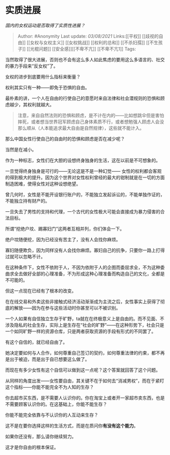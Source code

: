 # 实质进展
*国内的女权运动是否取得了实质性进展？*

> Author: #Anonymity
> Last update: *03/08/2021*
> Links:[[平权]] [[歧视的自由]] [[女权与女权主义]] [[女权挑战]] [[权利的总和]] [[不杀妇孺]] [[不生孩子]] [[光棍问题]] [[安全感]][[不卑不亢]] [[不卑不亢1]]
> Tags:

当然取得了很大进展，否则也不会有这么多人如此焦虑的要用这么多语言的、社交的暴力手段来“反女权”了。

女权的进步到底要用什么指标来衡量？

权利其实只有一种——即免于恐惧的自由。

最朴素的讲，一个人在自由的行使自己的意愿时来自法律和社会潜规则的恐惧和顾虑越少，其权利就越大。

> 注意，来自自然法则的恐惧和顾虑，是不计在内的——比如想跳伞但是害怕摔死，或者想当世界冠军顾虑自己身体素质不行，或者想勉强人顾虑人会没那么顺从（人本能追求最大自由是自然规律），这些就不能计入。

那么中国女性行使自己的自由时的恐惧和顾虑是否在减少呢？

当然是在减小。

作为一种标志，女性们在大胆的设想终身独身的生活，这在以前是不可想象的。

一旦觉得终身独身是可行的——无论这是不是一种幻觉—— 女性的权利都会客观的得到极大的提升。因为这个世界对女性权利曾经的最大的钳制就是在一切的方面制造困难，使得女性对这种设想绝望。

曾几何时，女性是不能开设银行账户的，不能独立发起诉讼的，不能单独作证的，不能独立持有财产的。

一旦失去了男性的支持和代理，一个古代的女性极大可能会直接成为暴力侵害的合法目标。

所谓“挖绝户坟、踢寡妇门”这两者互相并列，你们体会一下。

绝户坟随便挖，因为已经没有苦主了，没有人会找你麻烦。

寡妇随便欺负，因为同样没有人会找你麻烦。寡妇自己的抗争，只要你一路上打得过就可以忽略不计。

在这种条件下，女性不依附于人，不因为依附于人的企图而委屈求全，不为这种委曲求全去做好全部的心理准备，不为形成这种心理准备而构造自己的文化，全都是不可能的。

但这一点现在已经有了根本的改变。

在在线交易和外卖这些非接触式经济活动渐渐成为主流之后，女性事实上获得了彻底的解放——因为在参与这些活动时你甚至可以不被识别。

一个人如果有自信独立生存于旷野，ta就在在终极意义上是自由的。而不见面、不涉及隐私的社会生存，实际上是生存在“社会的旷野”——在这种形势下，社会只是一个如同旷野一样的资源仓库，只是两者获取资源的手段有形式的不同罢了。

有这个自信的，就已经自由了。

她决定要如何与人合作，如何尊重自己签订的契约，如何尊重法律的约束，都不再是出于被迫，而是出于自已想要这么做了。

而现在有多少女性有这个自信可以做到这一点呢？这个答案就回答了这个问题。

从同样的角度出发——女性要自由，其关键不在于如何去“消减男权”，而在于紧盯这个指标——你能不能完全不为人知的生存？

你去超市买东西，是不需要人认识你的。你在淘宝上或者开一家超市卖东西，也是不需要顾客认识你的。在这基础上，你能不能生存？

你能不能完全依靠与不认识你的人互动来生存？

这不是在要你选择这样的生活方式，而是在质问你**有没有这个能力**。

如果你还没有，那么请你继续努力。

这才是你自由的根本保证。
